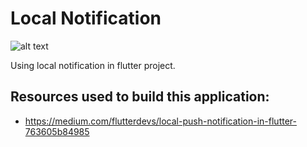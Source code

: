 
# Local Notification

![alt text](https://github.com/TarekFahm/local_notification/blob/master/screens/screen.jpg)

Using local notification in flutter project.

## Resources used to build this application:

- https://medium.com/flutterdevs/local-push-notification-in-flutter-763605b84985

